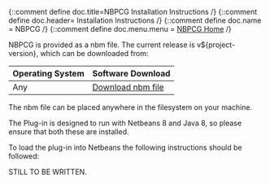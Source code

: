 {::comment define doc.title=NBPCG Installation Instructions /}
{::comment define doc.header= Installation Instructions /}
{::comment define doc.name = NBPCG /}
{::comment define doc.menu.menu = [NBPCG Home](index.html) /}

NBPCG is provided as a nbm file.  The current release is v${project-version}, which can be downloaded from:

| Operating System | Software Download |  
|:-------------------|:--------------|
| Any | [Download nbm file](http://www.rlinsdale.org.uk/repository/uk/org/rlinsdale/${project-key}/${project-version}/nbpcg-${project-version}.nbm) |

The nbm file can be placed anywhere in the filesystem on your machine.

The Plug-in is designed to run with Netbeans 8 and Java 8, so please ensure that both these
are installed.
                
To load the plug-in into Netbeans the following instructions should be followed:
      
STILL TO BE WRITTEN.
